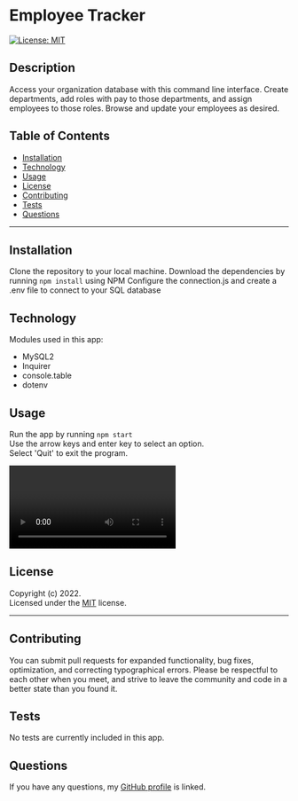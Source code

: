 # Employee Tracker

[![License: MIT](https://img.shields.io/badge/License-MIT-yellow.svg)](https://opensource.org/licenses/MIT)

## Description

Access your organization database with this command line interface. Create departments, add roles with pay to those departments, and assign employees to those roles. Browse and update your employees as desired.

## Table of Contents

- [Installation](#installation)
- [Technology](#technology)
- [Usage](#usage)
- [License](#license)
- [Contributing](#contributing)
- [Tests](#tests)
- [Questions](#questions)

---

## Installation

Clone the repository to your local machine.
Download the dependencies by running `npm install` using NPM
Configure the connection.js and create a .env file to connect to your SQL database

## Technology

Modules used in this app:

- MySQL2
- Inquirer
- console.table
- dotenv

## Usage

Run the app by running `npm start`  
Use the arrow keys and enter key to select an option.  
Select 'Quit' to exit the program.

<video class="tab" controls>Your browser does not support the &lt;video&gt; tag.

  <source src="./assets/video/demo.mp4"/>
</video>

## License

Copyright (c) 2022.  
Licensed under the [MIT](https://mit-license.org/) license.

---

## Contributing

You can submit pull requests for expanded functionality, bug fixes, optimization, and correcting typographical errors. Please be respectful to each other when you meet, and strive to leave the community and code in a better state than you found it.

## Tests

No tests are currently included in this app.

## Questions

If you have any questions, my <a href="https://github.com/SrGiovanni">GitHub profile</a> is linked.

